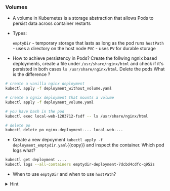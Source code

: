 
### Volumes

* A volume in Kubernetes is a storage abstraction that allows Pods to persist data across container restarts

* Types:

     `emptyDir` - temporary storage that lasts as long as the pod runs
     `hostPath` - uses a directory on the host node
     `PVC` - uses `PV` for durable storage


* How to achieve persistency in Pods? Create the follwing ngnix based deployments, create a file under `/usr/share/nginx/html` and check if it's persisted in both cases `ls /usr/share/nginx/html`. Delete the pods   What is the difference ?

```bash
# create a vanilla nginx deployment
kubectl apply -f deployment_without_volume.yaml

# create a ngnix deployment that mounts a volume 
kubectl apply -f deployment_volume.yaml

# you have bash in the pod
kubectl exec local-web-1283712-fsdf -- ls /usr/share/nginx/html

# delete po
kubectl delete po nginx-deployment-... local-web-...
```

* Create a new depoyment `kubectl apply -f deployment_emptydir.yaml`{{copy}} and inspect the container. Which pod logs what?

```bash
kubectl get deployment ....
kubectl logs --all-containers emptydir-deployment-7dcbd4cdfc-q952s
```

* When to use `emptyDir` and when to use `hostPath`?

<details>
<summary>Hint</summary>
<code>kubectl logs emptydir-deployment-7dcbd4cdfc-q952s -c app-container>/code> and also <code>kubectl logs emptydir-deployment-7dcbd4cdfc-q952s -c sidecar-container</code>
<br>
emptyDir used for Temporary storage (e.g. caching/buffers, shared files between containers of the same Pod) at the pod level. 
<br>
hostPath when you need direct access toa  host machine's filesystem (custom monitoring agents, storing accessign logs on node /var/log)
</details>